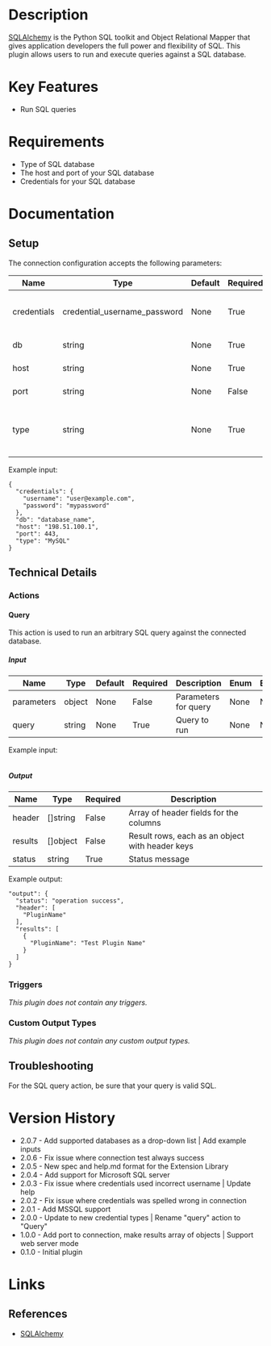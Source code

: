 # Description

[SQLAlchemy](http://docs.sqlalchemy.org/en/latest/) is the Python SQL toolkit and Object Relational Mapper that gives application developers the full power and flexibility of SQL.
This plugin allows users to run and execute queries against a SQL database.

# Key Features

* Run SQL queries

# Requirements

* Type of SQL database
* The host and port of your SQL database
* Credentials for your SQL database

# Documentation

## Setup

The connection configuration accepts the following parameters:

|Name|Type|Default|Required|Description|Enum|Example|
|----|----|-------|--------|-----------|----|-------|
|credentials|credential_username_password|None|True|Database username and password|None|{ "username": "user@example.com", "password": "mypassword"}|
|db|string|None|True|Database name|None|database_name|
|host|string|None|True|Database hostname|None|198.51.100.1|
|port|string|None|False|Database port|None|443|
|type|string|None|True|Database type (MSSQL, MySQL, PostgreSQL)|['MSSQL', 'MySQL', 'PostgreSQL']|MySQL|

Example input:

```
{
  "credentials": {
    "username": "user@example.com",
    "password": "mypassword"
  },
  "db": "database_name",
  "host": "198.51.100.1",
  "port": 443,
  "type": "MySQL"
}
```

## Technical Details

### Actions

#### Query

This action is used to run an arbitrary SQL query against the connected database.

##### Input

|Name|Type|Default|Required|Description|Enum|Example|
|----|----|-------|--------|-----------|----|-------|
|parameters|object|None|False|Parameters for query|None|None|
|query|string|None|True|Query to run|None|None|

Example input:

```
```

##### Output

|Name|Type|Required|Description|
|----|----|--------|-----------|
|header|[]string|False|Array of header fields for the columns|
|results|[]object|False|Result rows, each as an object with header keys|
|status|string|True|Status message|

Example output:

```
"output": {
  "status": "operation success",
  "header": [
    "PluginName"
  ],
  "results": [
    {
      "PluginName": "Test Plugin Name"
    }
  ]
}
```

### Triggers

_This plugin does not contain any triggers._

### Custom Output Types

_This plugin does not contain any custom output types._

## Troubleshooting

For the SQL query action, be sure that your query is valid SQL.

# Version History

* 2.0.7 - Add supported databases as a drop-down list | Add example inputs
* 2.0.6 - Fix issue where connection test always success
* 2.0.5 - New spec and help.md format for the Extension Library
* 2.0.4 - Add support for Microsoft SQL server
* 2.0.3 - Fix issue where credentials used incorrect username | Update help
* 2.0.2 - Fix issue where credentials was spelled wrong in connection
* 2.0.1 - Add MSSQL support
* 2.0.0 - Update to new credential types | Rename "query" action to "Query"
* 1.0.0 - Add port to connection, make results array of objects | Support web server mode
* 0.1.0 - Initial plugin

# Links

## References

* [SQLAlchemy](http://docs.sqlalchemy.org/en/latest/)
